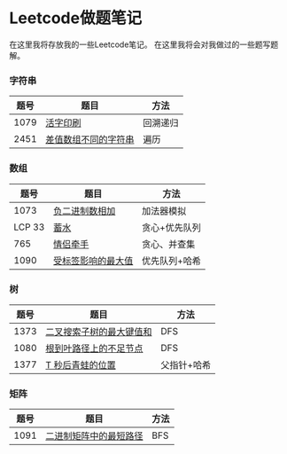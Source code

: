 # Leetcode做题笔记

在这里我将存放我的一些Leetcode笔记。
在这里我将会对我做过的一些题写题解。

### 字符串

|题号|题目|方法|
|---|---|---|
|1079|[活字印刷](https://leetcode.cn/problems/letter-tile-possibilities/)|回溯递归|
|2451|[差值数组不同的字符串](https://leetcode.cn/problems/odd-string-difference/)|遍历|

### 数组

|题号|题目|方法|
|---|---|---|
|1073|[负二进制数相加](https://leetcode.cn/problems/adding-two-negabinary-numbers/)|加法器模拟|
|LCP 33|[蓄水](https://leetcode.cn/problems/o8SXZn/) |贪心+优先队列|
|765|[情侣牵手](https://leetcode.cn/problems/couples-holding-hands/)|贪心、并查集|
|1090|[受标签影响的最大值](https://leetcode.cn/problems/largest-values-from-labels/)|优先队列+哈希|

### 树

|题号|题目|方法|
|---|---|---|
|1373|[二叉搜索子树的最大键值和](https://leetcode.cn/problems/maximum-sum-bst-in-binary-tree/description/)|DFS|
|1080|[根到叶路径上的不足节点](https://leetcode.cn/problems/insufficient-nodes-in-root-to-leaf-paths/)|DFS|
|1377|[ T 秒后青蛙的位置](https://leetcode.cn/problems/frog-position-after-t-seconds/)|父指针+哈希|

### 矩阵
|题号|题目|方法|
|---|---|---|
|1091|[ 二进制矩阵中的最短路径](https://leetcode.cn/problems/shortest-path-in-binary-matrix/)|BFS|

